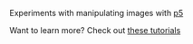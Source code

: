 Experiments with manipulating images with [p5](https://p5js.org/)

Want to learn more? Check out [these tutorials](https://awdriggs-teach.github.io/p5art/imageman/images.html)
